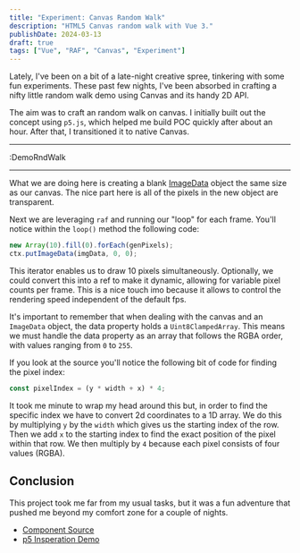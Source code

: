 ```yaml
---
title: "Experiment: Canvas Random Walk"
description: "HTML5 Canvas random walk with Vue 3."
publishDate: 2024-03-13
draft: true
tags: ["Vue", "RAF", "Canvas", "Experiment"]
---
```


Lately, I've been on a bit of a late-night creative spree, tinkering with some fun experiments. These past few nights, I've been absorbed in crafting a nifty little random walk demo using Canvas and its handy 2D API.

The aim was to craft an random walk on canvas. I initially built out the concept using `p5.js`, which helped me build POC quickly after about an hour. After that, I transitioned it to native Canvas.

---

:DemoRndWalk

---

What we are doing here is creating a blank [ImageData](https://developer.mozilla.org/en-US/docs/Web/API/CanvasRenderingContext2D/createImageData) object the same size as our canvas. The nice part here is all of the pixels in the new object are transparent.

Next we are leveraging `raf` and running our "loop" for each frame. You'll notice within the `loop()` method the following code:

```js
new Array(10).fill(0).forEach(genPixels);
ctx.putImageData(imgData, 0, 0);
```

This iterator enables us to draw 10 pixels simultaneously. Optionally, we could convert this into a ref to make it dynamic, allowing for variable pixel counts per frame. This is a nice touch imo because it allows to control the rendering speed independent of the default fps.

It's important to remember that when dealing with the canvas and an `ImageData` object, the data property holds a `Uint8ClampedArray`. This means we must handle the data property as an array that follows the RGBA order, with values ranging from `0` to `255`.

If you look at the source you'll notice the following bit of code for finding the pixel index:

```js
const pixelIndex = (y * width + x) * 4;
```

It took me minute to wrap my head around this but, in order to find the specific index we have to convert 2d coordinates to a 1D array. We do this by multiplying `y` by the `width` which gives us the starting index of the row. Then we add `x` to the starting index to find the exact position of the pixel within that row. We then multiply by `4` because each pixel consists of four values (RGBA).

## Conclusion

This project took me far from my usual tasks, but it was a fun adventure that pushed me beyond my comfort zone for a couple of nights.

- [Component Source](https://github.com/utroda/vue3-random-walk/blob/main/src/components/DemoRandomWalk.vue)
- [p5 Insperation Demo](https://happycoding.io/tutorials/p5js/animation/random-walker)


